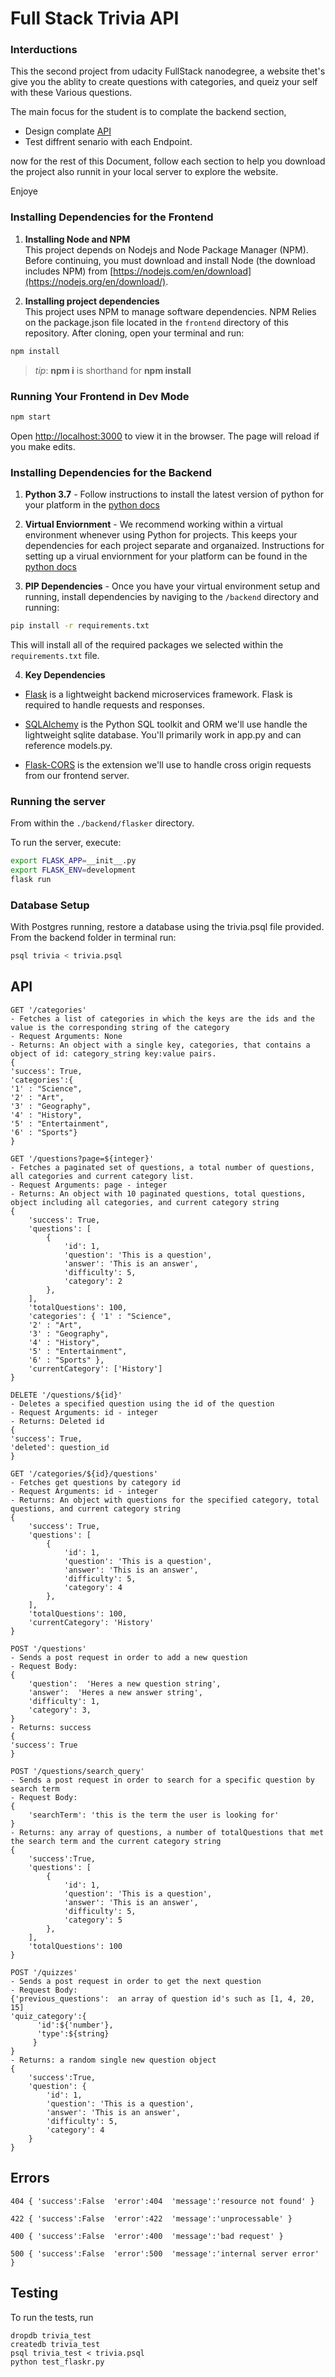 # Full Stack Trivia API 

### Interductions

This the second project from udacity FullStack nanodegree, 
a website thet's give you the ablity to create questions with categories,
and queiz your self with these Various questions.

The main focus for the student is to complate the backend section,
- Design complate [API](https://medium.com/swlh/the-flavours-of-apis-c13552799645)
- Test diffrent senario with each Endpoint.

now for the rest of this Document, follow each section to help you download the project also runnit in your local server 
to explore the website. 

Enjoye 

### Installing Dependencies for the Frontend

1. **Installing Node and NPM**<br>
This project depends on Nodejs and Node Package Manager (NPM). Before continuing, you must download and install Node (the download includes NPM) from [https://nodejs.com/en/download](https://nodejs.org/en/download/).

2. **Installing project dependencies**<br>
This project uses NPM to manage software dependencies. NPM Relies on the package.json file located in the `frontend` directory of this repository. After cloning, open your terminal and run:
```bash
npm install
```
>_tip_: **npm i** is shorthand for **npm install**


### Running Your Frontend in Dev Mode


```bash
npm start
```

Open [http://localhost:3000](http://localhost:3000) to view it in the browser. The page will reload if you make edits.<br>


### Installing Dependencies for the Backend

1. **Python 3.7** - Follow instructions to install the latest version of python for your platform in the [python docs](https://docs.python.org/3/using/unix.html#getting-and-installing-the-latest-version-of-python)


2. **Virtual Enviornment** - We recommend working within a virtual environment whenever using Python for projects. This keeps your dependencies for each project separate and organaized. Instructions for setting up a virual enviornment for your platform can be found in the [python docs](https://packaging.python.org/guides/installing-using-pip-and-virtual-environments/)


3. **PIP Dependencies** - Once you have your virtual environment setup and running, install dependencies by naviging to the `/backend` directory and running:
```bash
pip install -r requirements.txt
```
This will install all of the required packages we selected within the `requirements.txt` file.


4. **Key Dependencies**
 - [Flask](http://flask.pocoo.org/)  is a lightweight backend microservices framework. Flask is required to handle requests and responses.

 - [SQLAlchemy](https://www.sqlalchemy.org/) is the Python SQL toolkit and ORM we'll use handle the lightweight sqlite database. You'll primarily work in app.py and can reference models.py. 

 - [Flask-CORS](https://flask-cors.readthedocs.io/en/latest/#) is the extension we'll use to handle cross origin requests from our frontend server. 

### Running the server

From within the `./backend/flasker` directory.

To run the server, execute:

```bash
export FLASK_APP=__init__.py
export FLASK_ENV=development
flask run
```

### Database Setup
With Postgres running, restore a database using the trivia.psql file provided. From the backend folder in terminal run:
```bash
psql trivia < trivia.psql
```

## API

```
GET '/categories'
- Fetches a list of categories in which the keys are the ids and the value is the corresponding string of the category
- Request Arguments: None
- Returns: An object with a single key, categories, that contains a object of id: category_string key:value pairs. 
{
'success': True,
'categories':{
'1' : "Science",
'2' : "Art",
'3' : "Geography",
'4' : "History",
'5' : "Entertainment",
'6' : "Sports"}
}

```
```
GET '/questions?page=${integer}'
- Fetches a paginated set of questions, a total number of questions, all categories and current category list. 
- Request Arguments: page - integer
- Returns: An object with 10 paginated questions, total questions, object including all categories, and current category string
{
    'success': True,
    'questions': [
        {
            'id': 1,
            'question': 'This is a question',
            'answer': 'This is an answer', 
            'difficulty': 5,
            'category': 2
        },
    ],
    'totalQuestions': 100,
    'categories': { '1' : "Science",
    '2' : "Art",
    '3' : "Geography",
    '4' : "History",
    '5' : "Entertainment",
    '6' : "Sports" },
    'currentCategory': ['History']
}
```
```
DELETE '/questions/${id}'
- Deletes a specified question using the id of the question
- Request Arguments: id - integer
- Returns: Deleted id
{
'success': True,
'deleted': question_id
}
```
```
GET '/categories/${id}/questions'
- Fetches get questions by category id
- Request Arguments: id - integer
- Returns: An object with questions for the specified category, total questions, and current category string 
{
    'success': True,
    'questions': [
        {
            'id': 1,
            'question': 'This is a question',
            'answer': 'This is an answer', 
            'difficulty': 5,
            'category': 4
        },
    ],
    'totalQuestions': 100,
    'currentCategory': 'History'
}
```
```
POST '/questions'
- Sends a post request in order to add a new question
- Request Body: 
{
    'question':  'Heres a new question string',
    'answer':  'Heres a new answer string',
    'difficulty': 1,
    'category': 3,
}
- Returns: success
{
'success': True
}
```
```
POST '/questions/search_query'
- Sends a post request in order to search for a specific question by search term 
- Request Body: 
{
    'searchTerm': 'this is the term the user is looking for'
}
- Returns: any array of questions, a number of totalQuestions that met the search term and the current category string 
{
    'success':True,
    'questions': [
        {
            'id': 1,
            'question': 'This is a question',
            'answer': 'This is an answer', 
            'difficulty': 5,
            'category': 5
        },
    ],
    'totalQuestions': 100
}
```
```
POST '/quizzes'
- Sends a post request in order to get the next question 
- Request Body: 
{'previous_questions':  an array of question id's such as [1, 4, 20, 15]
'quiz_category':{
      'id':${'number'},
      'type':${string}
     }
}
- Returns: a random single new question object 
{
    'success':True,
    'question': {
        'id': 1,
        'question': 'This is a question',
        'answer': 'This is an answer', 
        'difficulty': 5,
        'category': 4
    }
}
```

## Errors
`404
{
'success':False 
'error':404 
'message':'resource not found' }`

`422
{
'success':False 
'error':422 
'message':'unprocessable' }`

`400
{
'success':False 
'error':400 
'message':'bad request' }`

`500
{
'success':False 
'error':500 
'message':'internal server error' }`

## Testing
To run the tests, run
```
dropdb trivia_test
createdb trivia_test
psql trivia_test < trivia.psql
python test_flaskr.py
```
